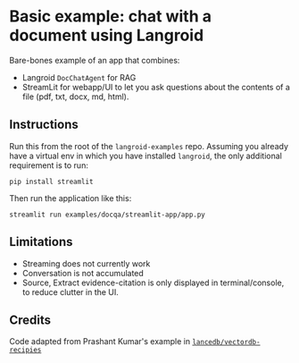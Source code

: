 # Basic example: chat with a document using Langroid

Bare-bones example of an app that combines:
- Langroid `DocChatAgent` for RAG
- StreamLit for webapp/UI
to let you ask questions about the contents of a file (pdf, txt, docx, md, html).

## Instructions
Run this from the root of the `langroid-examples` repo. Assuming you already have a virtual env in 
which you have installed `langroid`, the only additional requirement is to run:

``` 
pip install streamlit
```
Then run the application like this:
```
streamlit run examples/docqa/streamlit-app/app.py
```
## Limitations

- Streaming does not currently work
- Conversation is not accumulated
- Source, Extract evidence-citation is only displayed in terminal/console, to reduce clutter in the UI.

## Credits
Code adapted from Prashant Kumar's example in [`lancedb/vectordb-recipies`](https://github.com/lancedb/vectordb-recipes)